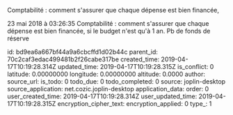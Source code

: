 Comptabilité : comment s\'assurer que chaque dépense est bien financée,

23 mai 2018 à 03:26:35
Comptabilité : comment s\'assurer que chaque dépense est bien financée,
si le budget n\'est qu\'à 1 an. Pb de fonds de réserve


id: bd9ea6a667bf44a9a6cbcffd1d02b44c
parent_id: 70c2caf3edac499481b2f26cabe317be
created_time: 2019-04-17T10:19:28.314Z
updated_time: 2019-04-17T10:19:28.315Z
is_conflict: 0
latitude: 0.00000000
longitude: 0.00000000
altitude: 0.0000
author: 
source_url: 
is_todo: 0
todo_due: 0
todo_completed: 0
source: joplin-desktop
source_application: net.cozic.joplin-desktop
application_data: 
order: 0
user_created_time: 2019-04-17T10:19:28.314Z
user_updated_time: 2019-04-17T10:19:28.315Z
encryption_cipher_text: 
encryption_applied: 0
type_: 1